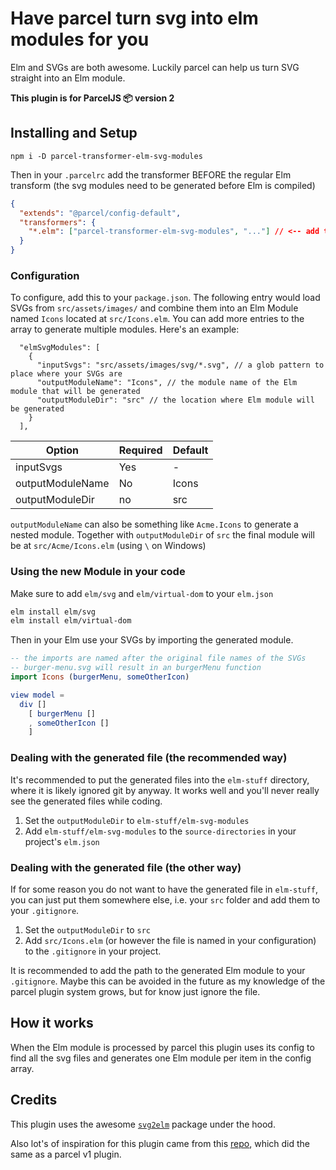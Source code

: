 # Have parcel turn svg into elm modules for you

Elm and SVGs are both awesome. Luckily parcel can help us turn SVG straight into
an Elm module.

**This plugin is for ParcelJS 📦 version 2**

## Installing and Setup

```
npm i -D parcel-transformer-elm-svg-modules
```

Then in your `.parcelrc` add the transformer BEFORE the regular Elm transform
(the svg modules need to be generated before Elm is compiled)

```json
{
  "extends": "@parcel/config-default",
  "transformers": {
    "*.elm": ["parcel-transformer-elm-svg-modules", "..."] // <-- add the new transform here, the "..." is important to keep the other defaults
  }
}
```

### Configuration

To configure, add this to your `package.json`.
The following entry would load SVGs from `src/assets/images/`
and combine them into an Elm Module named `Icons` located at
`src/Icons.elm`.
You can add more entries to the array to generate multiple modules.
Here's an example:

```
  "elmSvgModules": [
    {
      "inputSvgs": "src/assets/images/svg/*.svg", // a glob pattern to place where your SVGs are
      "outputModuleName": "Icons", // the module name of the Elm module that will be generated
      "outputModuleDir": "src" // the location where Elm module will be generated
    }
  ],
```

|       Option          |     Required            |   Default                |
|       ------          |        -------          |         -------          |
|  inputSvgs            |        Yes              |          -               |
|  outputModuleName     |        No               |         Icons            |
|  outputModuleDir      |        no               |          src             |

`outputModuleName` can also be something like `Acme.Icons` to generate a nested
module. Together with `outputModuleDir` of `src` the final module will be at
`src/Acme/Icons.elm` (using `\` on Windows)

### Using the new Module in your code

Make sure to add `elm/svg` and `elm/virtual-dom` to your `elm.json`

```sh
elm install elm/svg
elm install elm/virtual-dom
```

Then in your Elm use your SVGs by importing the generated module.

```elm
-- the imports are named after the original file names of the SVGs
-- burger-menu.svg will result in an burgerMenu function
import Icons (burgerMenu, someOtherIcon)

view model =
  div []
    [ burgerMenu []
    , someOtherIcon []
    ]
```

### Dealing with the generated file (the recommended way)

It's recommended to put the generated files into the `elm-stuff` directory,
where it is likely ignored git by anyway. It works well and you'll never
really see the generated files while coding.

1. Set the `outputModuleDir` to `elm-stuff/elm-svg-modules`
2. Add `elm-stuff/elm-svg-modules` to the `source-directories` in your project's `elm.json`

### Dealing with the generated file (the other way)

If for some reason you do not want to have the generated file in `elm-stuff`,
you can just put them somewhere else, i.e. your `src` folder and add them to
your `.gitignore`.

1. Set the `outputModuleDir` to `src`
2. Add `src/Icons.elm` (or however the file is named in your configuration) to
the `.gitignore` in your project.

It is recommended to add the path to the generated Elm module to your `.gitignore`.
Maybe this can be avoided in the future as my knowledge of the parcel plugin system
grows, but for know just ignore the file.

## How it works

When the Elm module is processed by parcel this plugin uses its config to
find all the svg files and generates one Elm module per item in the config array.

## Credits

This plugin uses the awesome [`svg2elm`](https://github.com/pinata-llc/svg2elm) package under the hood.

Also lot's of inspiration for this plugin came from this [repo](https://github.com/pinata-llc/parcel-plugin-elm-svg),
which did the same as a parcel v1 plugin.
